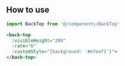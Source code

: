 ## How to use

```js
import BackTop from '@/components/BackTop'

```
```html
<back-top
  :visibleHeight="200"
  :rate="6"
  :customStyle="{background: '#e7eaf1'}">
</back-top>
```
